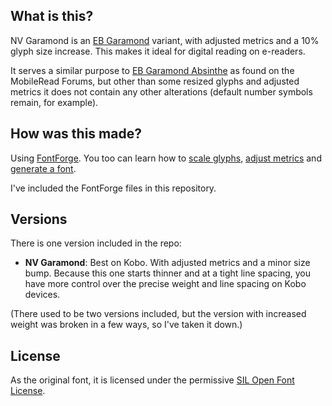 ## What is this?

NV Garamond is an [EB Garamond](https://github.com/georgd/EB-Garamond) variant, with adjusted metrics and a 10% glyph size increase. This makes it ideal for digital reading on e-readers.

It serves a similar purpose to [EB Garamond Absinthe](https://www.mobileread.com/forums/showpost.php?p=3739272&postcount=404) as found on the MobileRead Forums, but other than some resized glyphs and adjusted metrics it does not contain any other alterations (default number symbols remain, for example).

## How was this made?

Using [FontForge](https://fontforge.org/en-US/). You too can learn how to [scale glyphs](https://www.fonttutorials.com/how-to-scale-glyphs/), [adjust metrics](http://designwithfontforge.com/en-US/Line_Spacing.html) and [generate a font](https://www.fonttutorials.com/how-to-fix-font-abg-thumbnails/#generating-your-font).

I've included the FontForge files in this repository.

## Versions

There is one version included in the repo:

- **NV Garamond**: Best on Kobo. With adjusted metrics and a minor size bump. Because this one starts thinner and at a tight line spacing, you have more control over the precise weight and line spacing on Kobo devices.

(There used to be two versions included, but the version with increased weight was broken in a few ways, so I've taken it down.)

## License

As the original font, it is licensed under the permissive [SIL Open Font License](https://en.wikipedia.org/wiki/SIL_Open_Font_License).
